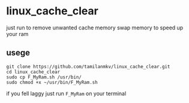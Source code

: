 # linux_cache_clear
just run to remove unwanted cache memory swap memory to speed up your ram 
## usege
```
git clone https://github.com/tamilanmkv/linux_cache_clear.git
cd linux_cache_clear
sudo cp F_MyRam.sh /usr/bin/ 
sudo chmod +x ~/usr/bin/F_MyRam.sh
```
if you fell laggy just run `F_MyRam` on your terminal
